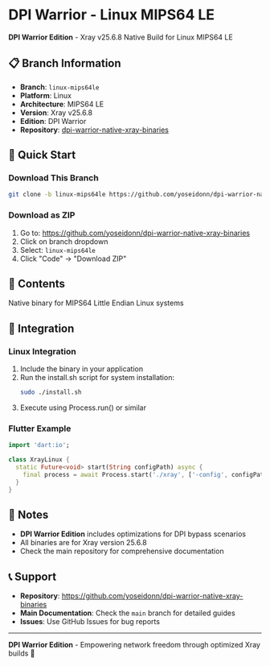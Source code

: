 # DPI Warrior - Linux MIPS64 LE

**DPI Warrior Edition** - Xray v25.6.8 Native Build for Linux MIPS64 LE

## 📋 Branch Information
- **Branch**: `linux-mips64le`
- **Platform**: Linux
- **Architecture**: MIPS64 LE
- **Version**: Xray v25.6.8
- **Edition**: DPI Warrior
- **Repository**: [dpi-warrior-native-xray-binaries](https://github.com/yoseidonn/dpi-warrior-native-xray-binaries)

## 🚀 Quick Start

### Download This Branch
```bash
git clone -b linux-mips64le https://github.com/yoseidonn/dpi-warrior-native-xray-binaries.git
```

### Download as ZIP
1. Go to: https://github.com/yoseidonn/dpi-warrior-native-xray-binaries
2. Click on branch dropdown
3. Select: `linux-mips64le`
4. Click "Code" → "Download ZIP"

## 📁 Contents

Native binary for MIPS64 Little Endian Linux systems

## 🔧 Integration

### Linux Integration
1. Include the binary in your application
2. Run the install.sh script for system installation:
   ```bash
   sudo ./install.sh
   ```
3. Execute using Process.run() or similar

### Flutter Example
```dart
import 'dart:io';

class XrayLinux {
  static Future<void> start(String configPath) async {
    final process = await Process.start('./xray', ['-config', configPath]);
  }
}
```

## 🔧 Notes

- **DPI Warrior Edition** includes optimizations for DPI bypass scenarios
- All binaries are for Xray version 25.6.8
- Check the main repository for comprehensive documentation

## 📞 Support

- **Repository**: https://github.com/yoseidonn/dpi-warrior-native-xray-binaries
- **Main Documentation**: Check the `main` branch for detailed guides
- **Issues**: Use GitHub Issues for bug reports

---

**DPI Warrior Edition** - Empowering network freedom through optimized Xray builds 🚀
